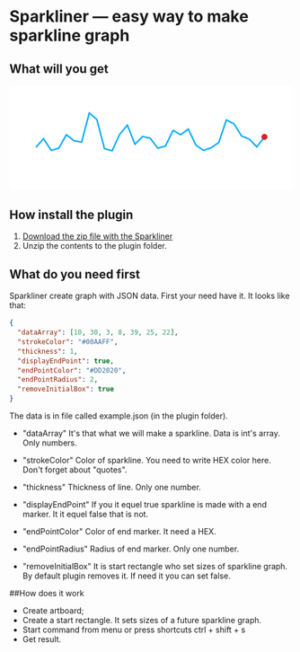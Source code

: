 # Sparkliner — easy way to make sparkline graph

## What will you get
![Sparkline is ready](/sparkline-example.png)

## How install the plugin
1. [Download the zip file with the Sparkliner](https://github.com/Volorf/Sparkliner/archive/master.zip)
2. Unzip the contents to the plugin folder.

## What do you need first
Sparkliner create graph with JSON data. First your need have it. It looks like that:

``` json
{
  "dataArray": [10, 30, 3, 8, 39, 25, 22],
  "strokeColor": "#00AAFF",
  "thickness": 1,
  "displayEndPoint": true,
  "endPointColor": "#DD2020",
  "endPointRadius": 2,
  "removeInitialBox": true
}
```

The data is in file called example.json (in the plugin folder).

- "dataArray"
It's that what we will make a sparkline. Data is int's array. Only numbers.

- "strokeColor"
Color of sparkline. You need to write HEX color here. Don't forget about "quotes".

- "thickness"
Thickness of line. Only one number.

- "displayEndPoint"
If you it equel true sparkline is made with a end marker. It it equel false that is not.

- "endPointColor"
Color of end marker. It need a HEX.

- "endPointRadius"
Radius of end marker. Only one number.

- "removeInitialBox"
It is start rectangle who set sizes of sparkline graph. By default plugin removes it. If need it you can set false.

##How does it work
- Create artboard;
- Create a start rectangle. It sets sizes of a future sparkline graph.
- Start command from menu or press shortcuts ctrl + shift + s
- Get result.
